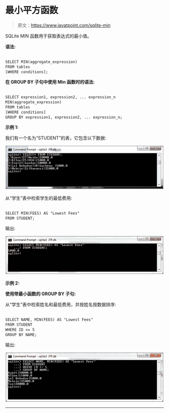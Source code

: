 # 最小平方函数

> 原文：<https://www.javatpoint.com/sqlite-min>

SQLite MIN 函数用于获取表达式的最小值。

**语法:**

```

SELECT MIN(aggregate_expression)
FROM tables
[WHERE conditions]; 

```

**在 GROUP BY 子句中使用 Min 函数时的语法:**

```

SELECT expression1, expression2, ... expression_n
MIN(aggregate_expression)
FROM tables
[WHERE conditions]
GROUP BY expression1, expression2, ... expression_n; 

```

**示例 1:**

我们有一个名为“STUDENT”的表，它包含以下数据:

![Sqlite Min function 1](img/618e329fbf6b6e891ff972ce2efda17e.png)

从“学生”表中检索学生的最低费用:

```

SELECT MIN(FEES) AS "Lowest Fees"
FROM STUDENT; 

```

输出:

![Sqlite Min function 2](img/e652b71d90eec4208187884fdaa2c378.png)

**示例 2:**

**使用带最小函数的 GROUP BY 子句:**

从“学生”表中检索姓名和最低费用，并按姓名按数据排序:

```

SELECT NAME, MIN(FEES) AS "Lowest Fees"
FROM STUDENT
WHERE ID <= 5
GROUP BY NAME; 

```

输出:

![Sqlite Min function 3](img/e5967ec5eebb71f01f262d05881cd3fd.png)

* * *